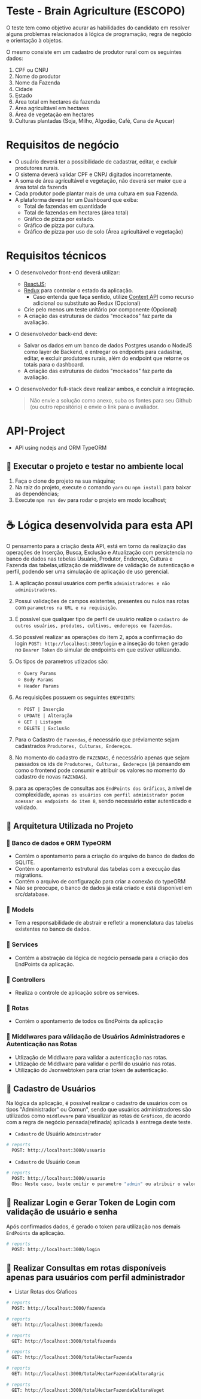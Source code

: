 # Teste - Brain Agriculture (ESCOPO)

O teste tem como objetivo acurar as habilidades do candidato em resolver alguns problemas relacionados à lógica de programação, regra de negócio e orientação à objetos.

O mesmo consiste em um cadastro de produtor rural com os seguintes dados:

1.  CPF ou CNPJ
2.  Nome do produtor
3.  Nome da Fazenda
4.  Cidade
5.  Estado
6.  Área total em hectares da fazenda
7.  Área agricultável em hectares
8.  Área de vegetação em hectares
9.  Culturas plantadas (Soja, Milho, Algodão, Café, Cana de Açucar)

# Requisitos de negócio

- O usuário deverá ter a possibilidade de cadastrar, editar, e excluir produtores rurais.
- O sistema deverá validar CPF e CNPJ digitados incorretamente.
- A soma de área agrícultável e vegetação, não deverá ser maior que a área total da fazenda
- Cada produtor pode plantar mais de uma cultura em sua Fazenda.
- A plataforma deverá ter um Dashboard que exiba:
  - Total de fazendas em quantidade
  - Total de fazendas em hectares (área total)
  - Gráfico de pizza por estado.
  - Gráfico de pizza por cultura.
  - Gráfico de pizza por uso de solo (Área agricultável e vegetação)

# Requisitos técnicos

- O desenvolvedor front-end deverá utilizar:

  - [ReactJS](http://reactjs.org);
  - [Redux](https://redux.js.org/) para controlar o estado da aplicação.
    - Caso entenda que faça sentido, utilize [Context API](https://reactjs.org/docs/context.html) como recurso adicional ou substituto ao Redux (Opcional)
  - Crie pelo menos um teste unitário por componente (Opcional)
  - A criação das estruturas de dados "mockados" faz parte da avaliação.

- O desenvolvedor back-end deve:
  - Salvar os dados em um banco de dados Postgres usando o NodeJS como layer de Backend, e entregar os endpoints para cadastrar, editar, e excluir produtores rurais, além do endpoint que retorne os totais para o dashboard.
  - A criação das estruturas de dados "mockados" faz parte da avaliação.
- O desenvolvedor full-stack deve realizar ambos, e concluir a integração.
  > Não envie a solução como anexo, suba os fontes para seu Github (ou outro repositório) e envie o link para o avaliador.

# API-Project

- API using nodejs and ORM TypeORM

## 🚧 Executar o projeto e testar no ambiente local

1. Faça o clone do projeto na sua máquina;
2. Na raiz do projeto, execute o comando `yarn` ou `npm install` para baixar as dependências;
3. Execute `npm run dev` para rodar o projeto em modo localhost;

# ☕ Lógica desenvolvida para esta API

O pensamento para a criação desta API, está em torno da realização das operações de Inserção, Busca, Exclusão e Atualização com persistencia no banco de dados nas tebelas Usuário, Produtor, Endereço, Cultura e Fazenda das tabelas,utlização de middlware de validação de autenticação e perfil, podendo ser uma simulação de aplicação de uso gerencial.

1.  A aplicação possui usuários com perfis `administradores e não administradores`.

2.  Possui validações de campos existentes, presentes ou nulos nas rotas com `parametros na URL e na requisição`.

3.  É possível que qualquer tipo de perfil de usuário realize o `cadastro de outros usuários, produtos, cultivos, endereços ou fazendas`.

4.  Só possível realizar as operações do item 2, após a confirmação do login `POST: http://localhost:3000/login` e a inseção do token gerado no `Bearer Token` do simular de endpoints em que estiver utilizando.

5.  Os tipos de parametros utlizados são:

    - `Query Params`
    - `Body Params`
    - `Header Params`

6.  As requisições possuem os seguintes `ENDPOINTS`:

    - `POST | Inserção`
    - `UPDATE | Alteração`
    - `GET | Listagem`
    - `DELETE | Exclusão`

7.  Para o Cadastro de `Fazendas`, é necessário que préviamente sejam cadastrados `Produtores, Culturas, Endereços`.
8.  No momento do cadastro de `FAZENDAS`, é necessário apenas que sejam passados os ids de `Produtores, Culturas, Endereços` (já pensando em como o frontend pode consumir e atribuír os valores no momento do cadastro de novas `FAZENDAS`).
9.  para as operações de consultas aos `EndPoints dos Gráficos`, à nível de complexidade, `apenas os usuários com perfil administrador podem acessar os endpoints do item 8`, sendo necessário estar autenticado e validado.

## 🚧 Arquitetura Utilizada no Projeto

### 📝 **Banco de dados e ORM TypeORM**

- Contém o apontamento para a criação do arquivo do banco de dados do SQLITE.
- Contém o apontamento estrutural das tabelas com a execução das migrations.
- Contém o arquivo de configuração para criar a conexão do typeORM
- Não se preocupe, o banco de dados já está criado e está disponível em src/database.

### 📝 **Models**

- Tem a responsabilidade de abstrair e refletir a monenclatura das tabelas existentes no banco de dados.

### 📝 **Services**

- Contém a abstração da lógica de negócio pensada para a criação dos EndPoints da aplicação.

### 📝 **Controllers**

- Realiza o controle de aplicação sobre os services.

### 📝 **Rotas**

- Contém o apontamento de todos os EndPoints da aplicação

### 📝 **Middlwares para válidação de Usuários Administradores e Autenticação nas Rotas**

- Utlização de Middlware para validar a autenticação nas rotas.
- Utlização de Middlware para validar o perfil do usuário nas rotas.
- Utilização do Jsonwebtoken para criar token de autenticação.

## 🚧 Cadastro de Usuários

Na lógica da aplicação, é possível realizar o cadastro de usuários com os tipos "Administrador" ou Comun", sendo que usuários administradores são utilizados como `middleware` para visualizar as rotas de `Gráficos`, de acordo com a regra de negócio pensada(refinada) aplicada à esntrega deste teste.

- `Cadastro` de Usuário `Administrador`

```bash
# reports
  POST: http://localhost:3000/usuario
```

- `Cadastro` de Usuário `Comum`

```bash
# reports
  POST: http://localhost:3000/usuario
  Obs: Neste caso, baste omitir o parametro "admin" ou atribuir o valor "false".
```

## 🚧 Realizar Login e Gerar Token de Login com validação de usuário e senha

Após confirmados dados, é gerado o token para utilização nos demais `EndPoints` da aplicação.

```bash
# reports
  POST: http://localhost:3000/login
```

## 🚧 Realizar Consultas em rotas disponíveis apenas para usuários com perfil administrador

- Listar Rotas dos Gŕaficos

```bash
# reports
  POST: http://localhost:3000/fazenda
```

```bash
# reports
  GET: http://localhost:3000/fazenda
```

```bash
# reports
  GET: http://localhost:3000/totalfazenda
```

```bash
# reports
  GET: http://localhost:3000/totalHectarFazenda
```

```bash
# reports
  GET: http://localhost:3000/totalHectarFazendaCulturaAgric
```

```bash
# reports
  GET: http://localhost:3000/totalHectarFazendaCulturaVeget
```
